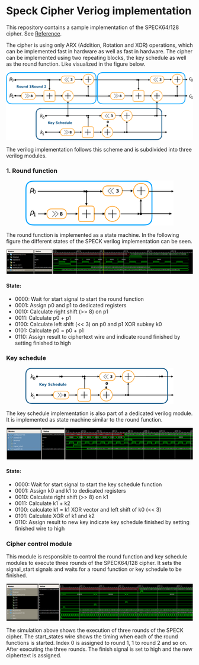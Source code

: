 # Speck Cipher Veriog implementation

This repository contains a sample implementation of the SPECK64/128 cipher. 
See [Reference](https://csrc.nist.gov/csrc/media/events/lightweight-cryptography-workshop-2015/documents/papers/session1-shors-paper.pdf).

The cipher is using only ARX (Addition, Rotation and XOR) operations, which can be implemented fast in hardware as well as fast in hardware. 
The cipher can be implemented using two repeating blocks, the key schedule as well as the round function.
Like visualized in the figure below.

![Structure](documentation/figures/SPECKStructure.svg)

The verilog implementation follows this scheme and is subdivided into three verilog modules.

### 1. Round function

<p style="text-align:center;">
<img src="documentation/figures/round_function.svg" width=400/>
</p>

The round function is implemented as a state machine. 
In the following figure the different states of the SPECK verilog implementation can be seen.

![Structure](documentation/figures/round_function_module.png)

#### State:

- 0000: Wait for start signal to start the round function 
- 0001: Assign p0 and p1 to dedicated registers
- 0010: Calculate right shift (>> 8) on p1
- 0011: Calculate p0 + p1
- 0100: Calculate left shift (<< 3) on p0 and p1 XOR subkey k0
- 0101: Calculate p0 = p0 + p1
- 0110: Assign result to ciphertext wire and indicate round finished by setting finished to high



### Key schedule

<p style="text-align:center;">
<img src="documentation/figures/Key_schedule.svg" width=400/>
</p>

The key schedule implementation is also part of a dedicated verilog module. 
It is implemented as state machine similar to the round function. 

![Structure](documentation/figures/key_schedule_module.png)

#### State:

- 0000: Wait for start signal to start the key schedule function 
- 0001: Assign k0 and k1 to dedicated registers
- 0010: Calculate right shift (>> 8) on k1
- 0011: Calculate k1 + k2
- 0100: calculate k1 = k1 XOR vector and left shift of k0 (<< 3)
- 0101: Calculate XOR of k1 and k2
- 0110: Assign result to new key indicate key schedule finished by setting finished wire to high

### Cipher control module

This module is responsible to control the round function and key schedule modules 
to execute three rounds of the SPECK64/128 cipher. 
It sets the signal_start signals and waits for a round function or key schedule to be finished. 

![Structure](documentation/figures/SPECK_3_Rounds.png)

The simulation above shows the execution of three rounds of the SPECK cipher. 
The start_states wire shows the timing when each of the round functions is started. 
Index 0 is assigned to round 1, 1 to round 2 and so on. 
After executing the three rounds. The finish signal is set to high and the new ciphertext is assigned. 
